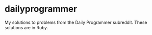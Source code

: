 dailyprogrammer
===============

My solutions to problems from the Daily Programmer subreddit.  These solutions are in Ruby.

